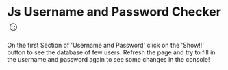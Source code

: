# Js Username and Password Checker☺
On the first Section of 'Username and Password' click on the 'Show!!' button to see the database of few users. Refresh the page and try to fill in the username and password again to see some changes in the console!
